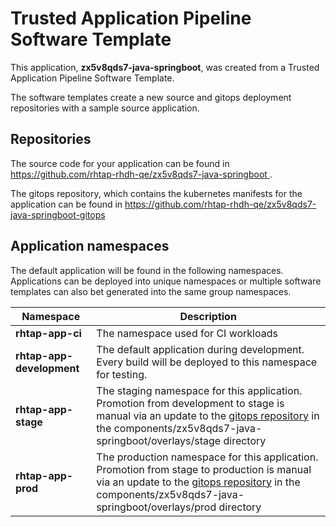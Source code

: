 # Trusted Application Pipeline Software Template

This application, **zx5v8qds7-java-springboot**, was created from a Trusted Application Pipeline Software Template.

The software templates create a new source and gitops deployment repositories with a sample source application. 

## Repositories

The source code for your application can be found in [https://github.com/rhtap-rhdh-qe/zx5v8qds7-java-springboot ](https://github.com/rhtap-rhdh-qe/zx5v8qds7-java-springboot ).
 
The gitops repository, which contains the kubernetes manifests for the application can be found in 
[https://github.com/rhtap-rhdh-qe/zx5v8qds7-java-springboot-gitops ](https://github.com/rhtap-rhdh-qe/zx5v8qds7-java-springboot-gitops ) 

## Application namespaces 

The default application will be found in the following namespaces. Applications can be deployed into unique namespaces or multiple software templates can also bet generated into the same group namespaces.  

|  Namespace   |  Description   |  
| -------- | -------- |
| **rhtap-app-ci** | The namespace used for CI workloads |
| **rhtap-app-development** | The default application during development. Every build will be deployed to this namespace for testing. |
| **rhtap-app-stage** | The staging namespace for this application. Promotion from development to stage is manual via an update to the [gitops repository](https://github.com/rhtap-rhdh-qe/zx5v8qds7-java-springboot-gitops ) in the components/zx5v8qds7-java-springboot/overlays/stage directory |
| **rhtap-app-prod** | The production namespace for this application. Promotion from stage to production is manual via an update to the [gitops repository](https://github.com/rhtap-rhdh-qe/zx5v8qds7-java-springboot-gitops ) in the components/zx5v8qds7-java-springboot/overlays/prod directory |